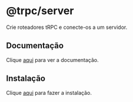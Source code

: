 # @trpc/server

Crie roteadores tRPC e conecte-os a um servidor.

## Documentação

Clique [aqui](https://github.com/trpc/trpc/tree/next/packages/server) para ver a documentação.

## Instalação

Clique [aqui](https://www.npmjs.com/package/@trpc/server) para fazer a instalação.